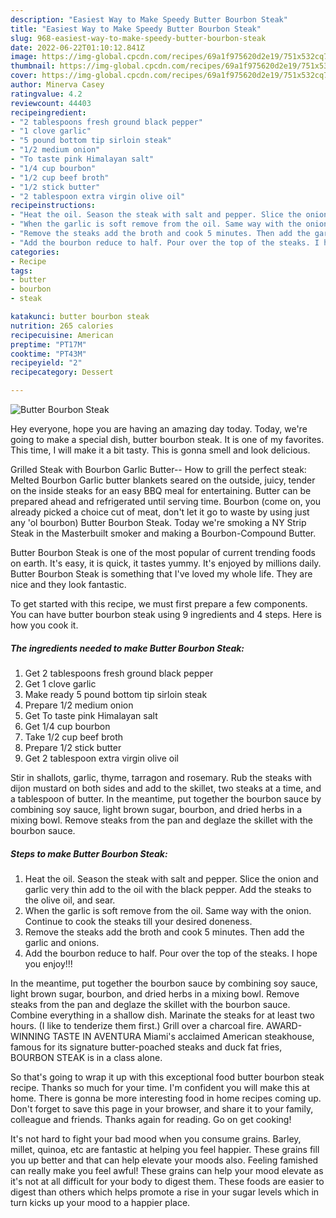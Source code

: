 ```yaml
---
description: "Easiest Way to Make Speedy Butter Bourbon Steak"
title: "Easiest Way to Make Speedy Butter Bourbon Steak"
slug: 968-easiest-way-to-make-speedy-butter-bourbon-steak
date: 2022-06-22T01:10:12.841Z
image: https://img-global.cpcdn.com/recipes/69a1f975620d2e19/751x532cq70/butter-bourbon-steak-recipe-main-photo.jpg
thumbnail: https://img-global.cpcdn.com/recipes/69a1f975620d2e19/751x532cq70/butter-bourbon-steak-recipe-main-photo.jpg
cover: https://img-global.cpcdn.com/recipes/69a1f975620d2e19/751x532cq70/butter-bourbon-steak-recipe-main-photo.jpg
author: Minerva Casey
ratingvalue: 4.2
reviewcount: 44403
recipeingredient:
- "2 tablespoons fresh ground black pepper"
- "1 clove garlic"
- "5 pound bottom tip sirloin steak"
- "1/2 medium onion"
- "To taste pink Himalayan salt"
- "1/4 cup bourbon"
- "1/2 cup beef broth"
- "1/2 stick butter"
- "2 tablespoon extra virgin olive oil"
recipeinstructions:
- "Heat the oil. Season the steak with salt and pepper. Slice the onion and garlic very thin add to the oil with the black pepper. Add the steaks to the olive oil, and sear."
- "When the garlic is soft remove from the oil. Same way with the onion. Continue to cook the steaks till your desired doneness."
- "Remove the steaks add the broth and cook 5 minutes. Then add the garlic and onions."
- "Add the bourbon reduce to half. Pour over the top of the steaks. I hope you enjoy!!!"
categories:
- Recipe
tags:
- butter
- bourbon
- steak

katakunci: butter bourbon steak 
nutrition: 265 calories
recipecuisine: American
preptime: "PT17M"
cooktime: "PT43M"
recipeyield: "2"
recipecategory: Dessert

---
```



![Butter Bourbon Steak](https://img-global.cpcdn.com/recipes/69a1f975620d2e19/751x532cq70/butter-bourbon-steak-recipe-main-photo.jpg)

Hey everyone, hope you are having an amazing day today. Today, we're going to make a special dish, butter bourbon steak. It is one of my favorites. This time, I will make it a bit tasty. This is gonna smell and look delicious.

Grilled Steak with Bourbon Garlic Butter-- How to grill the perfect steak: Melted Bourbon Garlic butter blankets seared on the outside, juicy, tender on the inside steaks for an easy BBQ meal for entertaining. Butter can be prepared ahead and refrigerated until serving time. Bourbon (come on, you already picked a choice cut of meat, don&#39;t let it go to waste by using just any &#39;ol bourbon) Butter Bourbon Steak. Today we&#39;re smoking a NY Strip Steak in the Masterbuilt smoker and making a Bourbon-Compound Butter.

Butter Bourbon Steak is one of the most popular of current trending foods on earth. It's easy, it is quick, it tastes yummy. It's enjoyed by millions daily. Butter Bourbon Steak is something that I've loved my whole life. They are nice and they look fantastic.


To get started with this recipe, we must first prepare a few components. You can have butter bourbon steak using 9 ingredients and 4 steps. Here is how you cook it.

<!--inarticleads1-->

##### The ingredients needed to make Butter Bourbon Steak:

1. Get 2 tablespoons fresh ground black pepper
1. Get 1 clove garlic
1. Make ready 5 pound bottom tip sirloin steak
1. Prepare 1/2 medium onion
1. Get To taste pink Himalayan salt
1. Get 1/4 cup bourbon
1. Take 1/2 cup beef broth
1. Prepare 1/2 stick butter
1. Get 2 tablespoon extra virgin olive oil


Stir in shallots, garlic, thyme, tarragon and rosemary. Rub the steaks with dijon mustard on both sides and add to the skillet, two steaks at a time, and a tablespoon of butter. In the meantime, put together the bourbon sauce by combining soy sauce, light brown sugar, bourbon, and dried herbs in a mixing bowl. Remove steaks from the pan and deglaze the skillet with the bourbon sauce. 

<!--inarticleads2-->

##### Steps to make Butter Bourbon Steak:

1. Heat the oil. Season the steak with salt and pepper. Slice the onion and garlic very thin add to the oil with the black pepper. Add the steaks to the olive oil, and sear.
1. When the garlic is soft remove from the oil. Same way with the onion. Continue to cook the steaks till your desired doneness.
1. Remove the steaks add the broth and cook 5 minutes. Then add the garlic and onions.
1. Add the bourbon reduce to half. Pour over the top of the steaks. I hope you enjoy!!!


In the meantime, put together the bourbon sauce by combining soy sauce, light brown sugar, bourbon, and dried herbs in a mixing bowl. Remove steaks from the pan and deglaze the skillet with the bourbon sauce. Combine everything in a shallow dish. Marinate the steaks for at least two hours. (I like to tenderize them first.) Grill over a charcoal fire. AWARD-WINNING TASTE IN AVENTURA Miami&#39;s acclaimed American steakhouse, famous for its signature butter-poached steaks and duck fat fries, BOURBON STEAK is in a class alone. 

So that's going to wrap it up with this exceptional food butter bourbon steak recipe. Thanks so much for your time. I'm confident you will make this at home. There is gonna be more interesting food in home recipes coming up. Don't forget to save this page in your browser, and share it to your family, colleague and friends. Thanks again for reading. Go on get cooking!

It's not hard to fight your bad mood when you consume grains. Barley, millet, quinoa, etc are fantastic at helping you feel happier. These grains fill you up better and that can help elevate your moods also. Feeling famished can really make you feel awful! These grains can help your mood elevate as it's not at all difficult for your body to digest them. These foods are easier to digest than others which helps promote a rise in your sugar levels which in turn kicks up your mood to a happier place.
